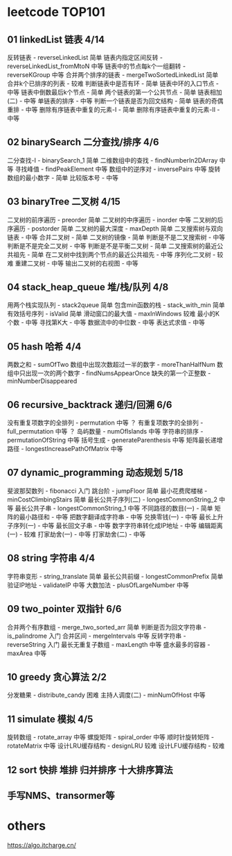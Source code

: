 # leetcode TOP101
## 01 linkedList 链表 4/14
反转链表 - reverseLinkedList 简单
链表内指定区间反转 - reverseLinkedList_fromMtoN 中等
链表中的节点每k个一组翻转 - reverseKGroup 中等
合并两个排序的链表 - mergeTwoSortedLinkedList 简单
合并k个已排序的列表 - 较难
判断链表中是否有环 - 简单
链表中环的入口节点 - 中等
链表中倒数最后k个节点 - 简单
两个链表的第一个公共节点 - 简单
链表相加(二) - 中等
单链表的排序 - 中等
判断一个链表是否为回文结构 - 简单
链表的奇偶重排 - 中等
删除有序链表中重复的元素-I - 简单
删除有序链表中重复的元素-II - 中等
## 02 binarySearch 二分查找/排序 4/6
二分查找-I - binarySearch_1 简单
二维数组中的查找 - findNumberIn2DArray 中等
寻找峰值 - findPeakElement 中等
数组中的逆序对 - inversePairs 中等
旋转数组的最小数字 - 简单
比较版本号 - 中等
## 03 binaryTree 二叉树 4/15
二叉树的前序遍历 - preorder 简单
二叉树的中序遍历 - inorder 中等
二叉树的后序遍历 - postorder 简单
二叉树的最大深度 - maxDepth 简单
二叉搜索树与双向链表 - 中等
合并二叉树 - 简单
二叉树的镜像 - 简单
判断是不是二叉搜索树 - 中等
判断是不是完全二叉树 - 中等
判断是不是平衡二叉树 - 简单
二叉搜索树的最近公共祖先 - 简单
在二叉树中找到两个节点的最近公共祖先 - 中等
序列化二叉树 - 较难
重建二叉树 - 中等
输出二叉树的右视图 - 中等
## 04 stack_heap_queue 堆/栈/队列 4/8
用两个栈实现队列 - stack2queue 简单
包含min函数的栈 - stack_with_min 简单
有效括号序列 - isValid 简单
滑动窗口的最大值 - maxInWindows 较难
最小的K个数 - 中等
寻找第K大 - 中等
数据流中的中位数 - 中等
表达式求值 - 中等
## 05 hash 哈希 4/4
两数之和 - sumOfTwo
数组中出现次数超过一半的数字 - moreThanHalfNum
数组中只出现一次的两个数字 - findNumsAppearOnce
缺失的第一个正整数 - minNumberDisappeared
## 06 recursive_backtrack 递归/回溯 6/6
没有重复项数字的全排列 - permutation 中等 ？
有重复项数字的全排列 - full_permutation 中等 ？
岛屿数量 - numOfIslands 中等
字符串的排序 - permutationOfString 中等
括号生成 - generateParenthesis 中等
矩阵最长递增路径 - longestIncreasePathOfMatrix 中等
## 07 dynamic_programming 动态规划 5/18
斐波那契数列 - fibonacci 入门
跳台阶 - jumpFloor 简单
最小花费爬楼梯 - minCostClimbingStairs 简单
最长公共子序列(二) - longestCommonString_2 中等
最长公共子串 - longestCommonString_1 中等
不同路径的数目(一) - 简单
矩阵的最小路径和 - 中等
把数字翻译成字符串 - 中等
兑换零钱(一) - 中等
最长上升子序列(一) - 中等
最长回文子串 - 中等
数字字符串转化成IP地址 - 中等
编辑距离(一) - 较难
打家劫舍(一) - 中等
打家劫舍(二) - 中等
## 08 string 字符串 4/4
字符串变形 - string_translate 简单
最长公共前缀 - longestCommonPrefix 简单
验证IP地址 - validateIP 中等
大数加法 - plusOfLargeNumber 中等
## 09 two_pointer 双指针 6/6
合并两个有序数组 - merge_two_sorted_arr 简单
判断是否为回文字符串 - is_palindrome 入门
合并区间 - mergeIntervals 中等
反转字符串 - reverseString 入门
最长无重复子数组 - maxLength 中等
盛水最多的容器 - maxArea 中等
## 10 greedy 贪心算法 2/2
分发糖果 - distribute_candy 困难
主持人调度(二) - minNumOfHost 中等
## 11 simulate 模拟 4/5
旋转数组 - rotate_array 中等
螺旋矩阵 - spiral_order 中等
顺时针旋转矩阵 - rotateMatrix 中等
设计LRU缓存结构 - designLRU 较难
设计LFU缓存结构 - 较难
## 12 sort 快排 堆排 归并排序 十大排序算法
## 手写NMS、transormer等

# others
https://algo.itcharge.cn/
